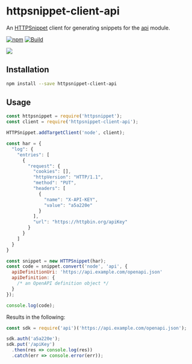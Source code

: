 # httpsnippet-client-api

An [HTTPSnippet](https://npm.im/httpsnippet) client for generating snippets for the [api](https://npm.im/api) module.

[![npm](https://img.shields.io/npm/v/httpsnippet-client-api)](https://npm.im/api) [![Build](https://github.com/readmeio/api/workflows/CI/badge.svg)](https://github.com/readmeio/api)

[![](https://d3vv6lp55qjaqc.cloudfront.net/items/1M3C3j0I0s0j3T362344/Untitled-2.png)](https://readme.io)


## Installation

```sh
npm install --save httpsnippet-client-api
```

## Usage

```js
const httpsnippet = require('httpsnippet');
const client = require('httpsnippet-client-api');

HTTPSnippet.addTargetClient('node', client);

const har = {
  "log": {
    "entries": [
      {
        "request": {
          "cookies": [],
          "httpVersion": "HTTP/1.1",
          "method": "PUT",
          "headers": [
            {
              "name": "X-API-KEY",
              "value": "a5a220e"
            }
          ],
          "url": "https://httpbin.org/apiKey"
        }
      }
    ]
  }
}

const snippet = new HTTPSnippet(har);
const code = snippet.convert('node', 'api', {
  apiDefinitionUri: 'https://api.example.com/openapi.json'
  apiDefinition: {
    /* an OpenAPI definition object */
  }
});

console.log(code);
```

Results in the following:

```js
const sdk = require('api')('https://api.example.com/openapi.json');

sdk.auth('a5a220e');
sdk.put('/apiKey')
  .then(res => console.log(res))
  .catch(err => console.error(err));
```
